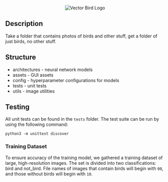 <p align="center">
  <img src="https://i.imgur.com/hnx8fkF.png" alt="Vector Bird Logo">
</p>

## Description
Take a folder that contains photos of birds and other stuff, get a folder of just birds, no other stuff.

## Structure
+ architectures - neural network models
+ assets - GUI assets
+ config - hyperparameter configurations for models
+ tests - unit tests
+ utils - image utilities

## Testing
All unit tests can be found in the `tests` folder. The test suite can be run by using the following command:
```
python3 -m unittest discover
```

### Training Dataset
To ensure accuracy of the training model, we gathered a training dataset of large, high-resolution images. The set is divided into two classifications: bird and not_bird. File names of images that contain birds will begin with `00`, and those without birds will begin with `10`.

